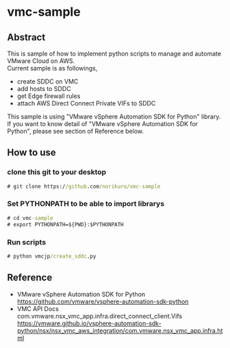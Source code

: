 # vmc-sample
## Abstract
This is sample of how to implement python scripts to manage and automate VMware Cloud on AWS.  
Current sample is as followings,
- create SDDC on VMC
- add hosts to SDDC
- get Edge firewall rules
- attach AWS Direct Connect Private VIFs to SDDC  

This sample is using "VMware vSphere Automation SDK for Python" library.
If you want to know detail of "VMware vSphere Automation SDK for Python", please see section of Reference below.
## How to use
### clone this git to your desktop
```cmd
# git clone https://github.com/norikuro/vmc-sample
```
### Set PYTHONPATH to be able to import librarys
```cmd
# cd vmc-sample
# export PYTHONPATH=${PWD}:$PYTHONPATH
```
### Run scripts
```cmd
# python vmcjp/create_sddc.py
```
## Reference
- VMware vSphere Automation SDK for Python
  https://github.com/vmware/vsphere-automation-sdk-python
- VMC API Docs  
  com.vmware.nsx_vmc_app.infra.direct_connect_client.Vifs  
  https://vmware.github.io/vsphere-automation-sdk-python/nsx/nsx_vmc_aws_integration/com.vmware.nsx_vmc_app.infra.html
